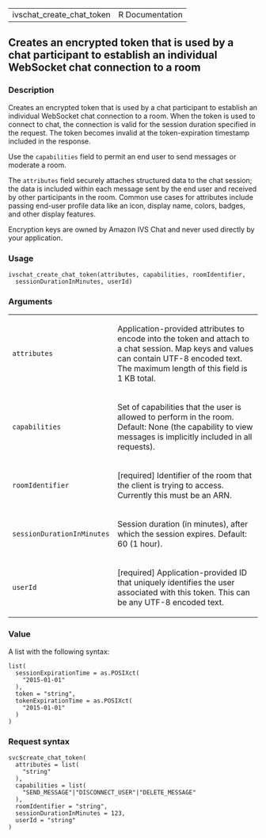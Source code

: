 <table style="width: 100%;">
<tbody>
<tr class="odd">
<td>ivschat_create_chat_token</td>
<td style="text-align: right;">R Documentation</td>
</tr>
</tbody>
</table>

## Creates an encrypted token that is used by a chat participant to establish an individual WebSocket chat connection to a room

### Description

Creates an encrypted token that is used by a chat participant to
establish an individual WebSocket chat connection to a room. When the
token is used to connect to chat, the connection is valid for the
session duration specified in the request. The token becomes invalid at
the token-expiration timestamp included in the response.

Use the `capabilities` field to permit an end user to send messages or
moderate a room.

The `attributes` field securely attaches structured data to the chat
session; the data is included within each message sent by the end user
and received by other participants in the room. Common use cases for
attributes include passing end-user profile data like an icon, display
name, colors, badges, and other display features.

Encryption keys are owned by Amazon IVS Chat and never used directly by
your application.

### Usage

    ivschat_create_chat_token(attributes, capabilities, roomIdentifier,
      sessionDurationInMinutes, userId)

### Arguments

<table>
<colgroup>
<col style="width: 35%" />
<col style="width: 65%" />
</colgroup>
<tbody>
<tr class="odd">
<td><code
id="ivschat_create_chat_token_:_attributes">attributes</code></td>
<td><p>Application-provided attributes to encode into the token and
attach to a chat session. Map keys and values can contain UTF-8 encoded
text. The maximum length of this field is 1 KB total.</p></td>
</tr>
<tr class="even">
<td><code
id="ivschat_create_chat_token_:_capabilities">capabilities</code></td>
<td><p>Set of capabilities that the user is allowed to perform in the
room. Default: None (the capability to view messages is implicitly
included in all requests).</p></td>
</tr>
<tr class="odd">
<td><code
id="ivschat_create_chat_token_:_roomIdentifier">roomIdentifier</code></td>
<td><p>[required] Identifier of the room that the client is trying to
access. Currently this must be an ARN.</p></td>
</tr>
<tr class="even">
<td><code
id="ivschat_create_chat_token_:_sessionDurationInMinutes">sessionDurationInMinutes</code></td>
<td><p>Session duration (in minutes), after which the session expires.
Default: 60 (1 hour).</p></td>
</tr>
<tr class="odd">
<td><code id="ivschat_create_chat_token_:_userId">userId</code></td>
<td><p>[required] Application-provided ID that uniquely identifies the
user associated with this token. This can be any UTF-8 encoded
text.</p></td>
</tr>
</tbody>
</table>

### Value

A list with the following syntax:

    list(
      sessionExpirationTime = as.POSIXct(
        "2015-01-01"
      ),
      token = "string",
      tokenExpirationTime = as.POSIXct(
        "2015-01-01"
      )
    )

### Request syntax

    svc$create_chat_token(
      attributes = list(
        "string"
      ),
      capabilities = list(
        "SEND_MESSAGE"|"DISCONNECT_USER"|"DELETE_MESSAGE"
      ),
      roomIdentifier = "string",
      sessionDurationInMinutes = 123,
      userId = "string"
    )
